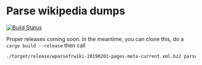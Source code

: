 Parse wikipedia dumps 
=====================

[![Build Status](https://travis-ci.com/LoicGrobol/wparse.svg?branch=master)](https://travis-ci.com/LoicGrobol/wparse)

Proper releases coming soon. In the meantime, you can clone this, do a `cargo build --release` then call 

```bash
./target/release/wparsefrwiki-20190201-pages-meta-current.xml.bz2 parsed.txt 2> wparse.log
```